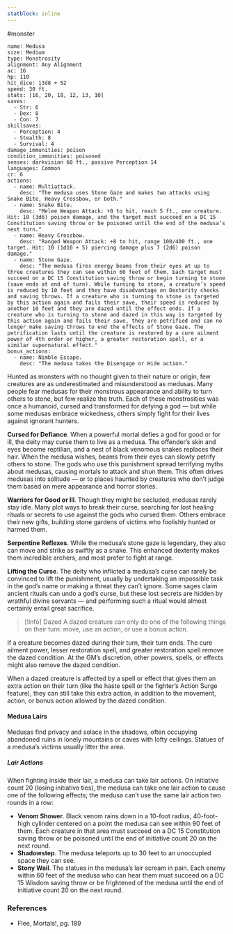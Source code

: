 ```yaml
---
statblock: inline
---
```

 #monster 

```statblock
name: Medusa
size: Medium
type: Monstrosity
alignment: Any Alignment
ac: 16
hp: 110
hit_dice: 13d8 + 52
speed: 30 ft.
stats: [16, 20, 18, 12, 13, 10]
saves:
  - Str: 6
  - Dex: 8
  - Con: 7
skillsaves:
  - Perception: 4
  - Stealth: 8
  - Survival: 4
damage_immunities: poison
condition_immunities: poisoned
senses: darkvision 60 ft., passive Perception 14
languages: Common
cr: 6
actions:
  - name: Multiattack.
    desc: "The medusa uses Stone Gaze and makes two attacks using Snake Bite, Heavy Crossbow, or both."
  - name: Snake Bite.
    desc: "Melee Weapon Attack: +8 to hit, reach 5 ft., one creature. Hit: 10 (3d6) poison damage, and the target must succeed on a DC 15 Constitution saving throw or be poisoned until the end of the medusa’s next turn."
  - name: Heavy Crossbow.
    desc: "Ranged Weapon Attack: +8 to hit, range 100/400 ft., one target. Hit: 10 (1d10 + 5) piercing damage plus 7 (2d6) poison damage."
  - name: Stone Gaze.
    desc: "The medusa fires energy beams from their eyes at up to three creatures they can see within 60 feet of them. Each target must succeed on a DC 15 Constitution saving throw or begin turning to stone (save ends at end of turn). While turning to stone, a creature’s speed is reduced by 10 feet and they have disadvantage on Dexterity checks and saving throws. If a creature who is turning to stone is targeted by this action again and fails their save, their speed is reduced by another 10 feet and they are dazed until the effect ends. If a creature who is turning to stone and dazed in this way is targeted by this action again and fails their save, they are petrified and can no longer make saving throws to end the effects of Stone Gaze. The petrification lasts until the creature is restored by a cure ailment power of 4th order or higher, a greater restoration spell, or a similar supernatural effect."
bonus_actions:
  - name: Nimble Escape.
    desc: "The medusa takes the Disengage or Hide action."
```

Hunted as monsters with no thought given to their nature or origin, few creatures are as underestimated and misunderstood as medusas. Many people fear medusas for their monstrous appearance and ability to turn others to stone, but few realize the truth. Each of these monstrosities was once a humanoid, cursed and transformed for defying a god — but while some medusas embrace wickedness, others simply fight for their lives against ignorant hunters.

**Cursed for Defiance**. When a powerful mortal defies a god for good or for ill, the deity may curse them to live as a medusa. The offender’s skin and eyes become reptilian, and a nest of black venomous snakes replaces their hair. When the medusa wishes, beams from their eyes can slowly petrify others to stone.
The gods who use this punishment spread terrifying myths about medusas, causing mortals to attack and shun them. This often drives medusas into solitude — or to places haunted by creatures who don’t judge them based on mere appearance and horror stories.

**Warriors for Good or Ill**. Though they might be secluded, medusas rarely stay idle. Many plot ways to break their curse, searching for lost healing rituals or secrets to use against the gods who cursed them. Others embrace their new gifts, building stone gardens of victims who foolishly hunted or harmed them.

**Serpentine Reflexes**. While the medusa’s stone gaze is legendary, they also can move and strike as swiftly as a snake. This enhanced dexterity makes them incredible archers, and most prefer to fight at range.

**Lifting the Curse**. The deity who inflicted a medusa’s curse can rarely be convinced to lift the punishment, usually by undertaking an impossible task in the god’s name or making a threat they can’t ignore. Some sages claim ancient rituals can undo a god’s curse, but these lost secrets are hidden by wrathful divine servants — and performing such a ritual would almost certainly entail great sacrifice.

> [!info] Dazed
A dazed creature can only do one of the following things on their turn: move, use an action, or use a bonus action.
>
If a creature becomes dazed during their turn, their turn ends. The cure ailment power, lesser restoration spell, and greater restoration spell remove the dazed condition. At the GM’s discretion, other powers, spells, or effects might also remove the dazed condition.
>
When a dazed creature is affected by a spell or effect that gives them an extra action on their turn (like the haste spell or the fighter’s Action Surge feature), they can still take this extra action, in addition to the movement, action, or bonus action allowed by the dazed condition.

#### Medusa Lairs

Medusas find privacy and solace in the shadows, often occupying abandoned ruins in lonely mountains or caves with lofty ceilings. Statues of a medusa’s victims usually litter the area.

##### Lair Actions
When fighting inside their lair, a medusa can take lair actions. On initiative count 20 (losing initiative ties), the medusa can take one lair action to cause one of the following effects; the medusa can’t use the same lair action two rounds in a row:
- **Venom Shower**. Black venom rains down in a 10-foot radius, 40-foot-high cylinder centered on a point the medusa can see within 90 feet of them. Each creature in that area must succeed on a DC 15 Constitution saving throw or be poisoned until the end of initiative count 20 on the next round.
- **Shadowstep**. The medusa teleports up to 30 feet to an unoccupied space they can see.
- **Stony Wail**. The statues in the medusa’s lair scream in pain. Each enemy within 60 feet of the medusa who can hear them must succeed on a DC 15 Wisdom saving throw or be frightened of the medusa until the end of initiative count 20 on the next round.

### References

* Flee, Mortals!, pg. 189
